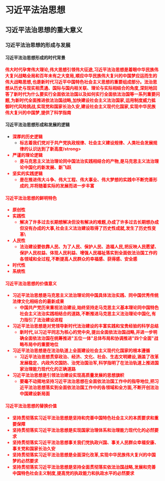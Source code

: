# 习近平法治思想

## 习近平法治思想的重大意义

### 习近平法治思想的形成与发展

#### 习近平法治思想形成的时代背景

<strong style="color: red;">伟大时代孕育伟大理论,伟大思想引领伟大征途,习近平法治思想是着眼中华民族伟大复兴战略全局和百年未有之大变局,顺应中华民族伟大复兴的中国梦应运而生的伟大战略思想,也是新时代习近平中国特色社会主义思想的重要组成部分。法治思想从历史与现实相贯通、国际与国内相关联、理论与实际相结合的角度,深刻地回答了新时代为什么要实行全面依法治国以及如何实行全面依法治国等一系列重要问题,为新时代全面推进依法治国战略,加快建设社会主义法治国家,运用制度威力抵御时代风险挑战,实现党和国家长治久安,建设社会主义现代化国家,实现中华民族伟大复兴的中国梦,提供了科学指南</strong>

#### 习近平法治思想形成和发展的逻辑

- <strong style="color: red;">深厚的历史逻辑</strong>
  - <strong style="color: red;">标志着我们党对于共产党执政规律、社会主义建设规律、人类社会发展规律的认识达到了新高度/strong>
- <strong style="color: red;">严谨的理论逻辑</strong>
  - <strong style="color: red;">是马克思主义法治理论同中国法治实践相结合的产物,是马克思主义法治理论中国化的新发展、新飞跃</strong>
- <strong style="color: red;">坚实的实践逻辑</strong>
  - <strong style="color: red;">是在推进伟大斗争、伟大工程、伟大事业、伟大梦想的实践中不断完善形成的,并将随着实际的发展而进一步丰富</strong>

#### 习近平法治思想的鲜明特色

- <strong style="color: red;">原创性</strong>
- <strong style="color: red;">实践性</strong>
  - <strong style="color: red;">解决了许多过去长期想解决但没有解决的难题,办成了许多过去长期想办成但没有办成的大事,社会主义法治建设取得了历史性成就,发生了历史性变革</strong>\
- <strong style="color: red;">人民性</strong>
  - <strong style="color: red;">法治建设要依靠人民、为了人民、保护人民、造福人民,把反映人民愿望、保护人民权益、体现人民利益、增强人民福祉落实到全面依法治国工作的各领域和全过程,不断提高人民群众的幸福感、获得感、安全感</strong>
- <strong style="color: red;">时代性</strong>
- <strong style="color: red;">系统性</strong>

#### 习近平法治思想的价值意义
- <strong style="color: red;">习近平法治思想是马克思主义法治理论同中国具体法治实践、同中国优秀传统法律文化相结合的最新成果</strong>
  - <strong style="color: red;">中国共产党历来重视法治建设,始终坚持走马克思主义基本理论同中国特色社会主义法治实践相结合的道路,不断推进马克思主义法治理论中国化,有力指引了法治建设进程</strong>
- <strong style="color: red;">习近平法治思想是对党领导新时代法治建设的丰富实践和宝贵经验的科学总结</strong>
  - <strong style="color: red;">新时代,以习近平同志为核心的党中央,提出全面依法治国战略,并进一步明确全面依法治国在统筹推进"五位一体"总体布局和协调推进"四个全面"战略布局中的重要地位</strong>
- <strong style="color: red;">习近平法治思想是在法治轨道上全面建设社会主义现代化国家的根本遵循</strong>
  - <strong style="color: red;">习近平法治思想贯穿政治、经济、文化、社会、生态文明建设,涵盖了改革发展稳定、内政外交国防、治党治国治军,科学指明了在法治轨道上推进国家治理能力现代化的正确道路</strong>
- <strong style="color: red;">习近平法治思想是引领法治建设实现高质量发展的思想旗帜</strong>
  - <strong style="color: red;">要毫不动摇地坚持习近平法治思想在全面依法治国工作中的指导地位,把习近平法治思想落实到全面依法治国工作中的各领域和全方面,不断开创法治中国建设新局面</strong>

#### 习近平法治思想的替换价值

- <strong style="color: red;">坚持贯彻落实习近平法治思想是坚持和完善中国特色社会主义的本质要求和重要保障</strong>
- <strong style="color: red;">坚持贯彻落实习近平法治思想是实现国家治理体系和治理能力现代化的必然要求</strong>
- <strong style="color: red;">坚持贯彻落实习近平法治思想事关我们党执政兴国、事关人民群众幸福安康、事关党和国家长治久安</strong>
- <strong style="color: red;">坚持贯彻落实习近平法治思想是全面深化改革,实现中华民族伟大复兴的中国梦的必然要求</strong>
- <strong style="color: red;">坚持贯彻落实习近平法治思想是坚持全面贯彻落实依法治国战略,发展和完善中国特色社会主义制度,提高党的执政能力和执政水平的必然要求</strong>